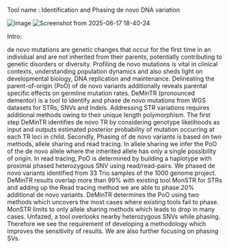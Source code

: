 Tool name : Identification and Phasing de novo DNA variation

![image](https://github.com/user-attachments/assets/f165de0f-93d5-498c-b98c-686bb7d79c81)
![Screenshot from 2025-06-17 18-40-24](https://github.com/user-attachments/assets/e3c85eaf-180a-4e6c-8262-724b892b4fdd)


Intro:

de novo mutations are genetic changes that occur for the first time in an individual and are not
inherited from their parents, potentially contributing to genetic disorders or diversity. Profiling de
novo mutations is vital in clinical contexts, understanding population dynamics and also sheds
light on developmental biology, DNA replication and maintenance. Delineating the
parent-of-origin (PoO) of de novo variants additionally reveals parental specific effects on
germline mutation rates. DeMinTR (pronounced dementor) is a tool to identify and phase de
novo mutations from WGS datasets for STRs, SNVs and Indels. Addressing STR variations
requires additional methods owing to their unique length polymorphism. The first step DeMinTR
identifies de novo TR by considering genotype likelihoods as input and outputs estimated
posterior probability of mutation occurring at each TR loci in child. Secondly, Phasing of de
novo variants is based on two methods, allele sharing and read tracing. In allele sharing we
infer the PoO of the de novo allele where the inherited allele has only a single possibility of
origin. In read tracing, PoO is determined by building a haplotype with proximal phased
heterozygous SNV using read/read-pairs. We phased de novo variants identified from 33 Trio
samples of the 1000 genome project. DeMinTR results overlap more than 99% with existing tool
MonSTR for STRs and adding up the Read tracing method we are able to phase 20% additional
de novo variants. DeMinTR determines the PoO using two methods which uncovers the most
cases where existing tools fail to phase. MonSTR limits to only allele sharing methods which
leads to drop in many cases. Unfazed, a tool overlooks nearby heterozygous SNVs while
phasing. Therefore we see the requirement of developing a methodology which improves the
sensitivity of results. We are also further focusing on phasing SVs.
